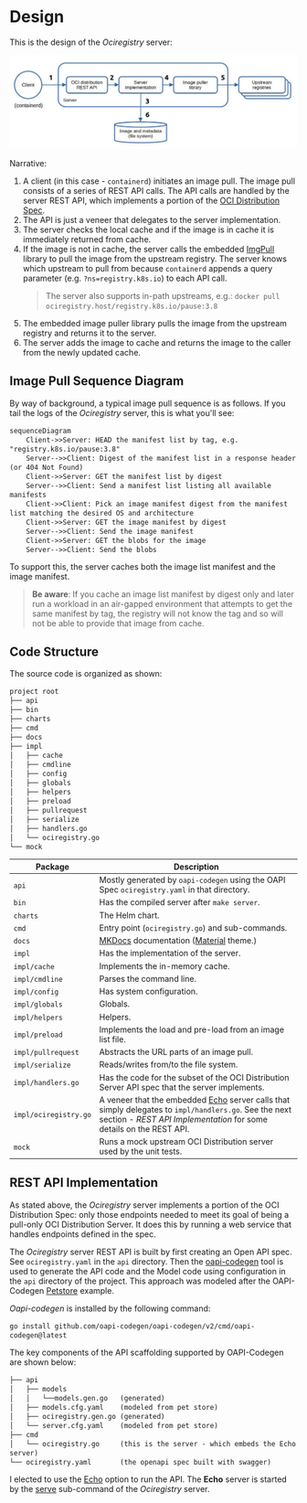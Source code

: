 # Design

This is the design of the _Ociregistry_ server:

![design](assets/design.jpg)

Narrative:

1. A client (in this case - `containerd`) initiates an image pull. The image pull consists of a series of REST API calls. The API calls are handled by the server REST API, which implements a portion of the [OCI Distribution Spec](https://github.com/opencontainers/distribution-spec).
1. The API is just a veneer that delegates to the server implementation.
1. The server checks the local cache and if the image is in cache it is immediately returned from cache.
1. If the image is not in cache, the server calls the embedded [ImgPull](https://github.com/aceeric/imgpull) library to pull the image from the upstream registry. The server knows which upstream to pull from because `containerd` appends a query parameter (e.g. `?ns=registry.k8s.io`) to each API call.
   > The server also supports in-path upstreams, e.g.: `docker pull ociregistry.host/registry.k8s.io/pause:3.8`
1. The embedded image puller library pulls the image from the upstream registry and returns it to the server.
1. The server adds the image to cache and returns the image to the caller from the newly updated cache.

## Image Pull Sequence Diagram

By way of background, a typical image pull sequence is as follows. If you tail the logs of the _Ociregistry_ server, this is what you'll see:

```mermaid
sequenceDiagram
    Client->>Server: HEAD the manifest list by tag, e.g. "registry.k8s.io/pause:3.8"
    Server-->>Client: Digest of the manifest list in a response header (or 404 Not Found)
    Client->>Server: GET the manifest list by digest
    Server-->>Client: Send a manifest list listing all available manifests
    Client->>Client: Pick an image manifest digest from the manifest list matching the desired OS and architecture
    Client->>Server: GET the image manifest by digest 
    Server-->>Client: Send the image manifest
    Client->>Server: GET the blobs for the image
    Server-->>Client: Send the blobs
```

To support this, the server caches both the image list manifest and the image manifest.

>  **Be aware**: If you cache an image list manifest by digest only and later run a workload in an air-gapped environment that attempts to get the same manifest by tag, the registry will not know the tag and so will not be able to provide that image from cache.

## Code Structure

The source code is organized as shown:

```shell
project root
├── api
├── bin
├── charts
├── cmd
├── docs
├── impl
│   ├── cache
│   ├── cmdline
│   ├── config
│   ├── globals
│   ├── helpers
│   ├── preload
│   ├── pullrequest
│   ├── serialize
│   ├── handlers.go
│   └── ociregistry.go
└── mock
```

| Package | Description |
|-|-|
| `api`  | Mostly generated by `oapi-codegen` using the OAPI Spec `ociregistry.yaml` in that directory. |
| `bin`  | Has the compiled server after `make server`. |
| `charts`  | The Helm chart. |
| `cmd`  | Entry point (`ociregistry.go`) and sub-commands. |
| `docs`  | [MKDocs](https://www.mkdocs.org/) documentation ([Material](https://github.com/squidfunk/mkdocs-material) theme.) |
| `impl` | Has the implementation of the server. |
| `impl/cache` | Implements the in-memory cache. |
| `impl/cmdline` | Parses the command line. |
| `impl/config` | Has system configuration. |
| `impl/globals` | Globals. |
| `impl/helpers` | Helpers. |
| `impl/preload` | Implements the load and pre-load from an image list file. |
| `impl/pullrequest` | Abstracts the URL parts of an image pull. |
| `impl/serialize` | Reads/writes from/to the file system. |
| `impl/handlers.go` | Has the code for the subset of the OCI Distribution Server API spec that the server implements. |
| `impl/ociregistry.go` | A veneer that the embedded [Echo](https://echo.labstack.com/) server calls that simply delegates to `impl/handlers.go`. See the next section - _REST API Implementation_ for some details on the REST API. |
| `mock` | Runs a mock upstream OCI Distribution server used by the unit tests. |

## REST API Implementation

As stated above, the _Ociregistry_ server implements a portion of the OCI Distribution Spec: only those endpoints needed to meet its goal of being a pull-only OCI Distribution Server. It does this by running a web service that handles endpoints defined in the spec.

The _Ociregistry_ server REST API is built by first creating an Open API spec. See `ociregistry.yaml` in the `api` directory. Then the [oapi-codegen](https://github.com/oapi-codegen/oapi-codegen) tool is used to generate the API code and the Model code using configuration in the `api` directory of the project. This approach was modeled after the OAPI-Codegen [Petstore](https://github.com/oapi-codegen/oapi-codegen/tree/main/examples/petstore-expanded) example.

*Oapi-codegen* is installed by the following command:

```shell
go install github.com/oapi-codegen/oapi-codegen/v2/cmd/oapi-codegen@latest
```

The key components of the API scaffolding supported by OAPI-Codegen are shown below:

```shell
├── api
│   ├── models
│   │   └──models.gen.go   (generated)
│   ├── models.cfg.yaml    (modeled from pet store)
│   ├── ociregistry.gen.go (generated)
│   └── server.cfg.yaml    (modeled from pet store)
├── cmd
│   └── ociregistry.go     (this is the server - which embeds the Echo server)
└── ociregistry.yaml       (the openapi spec built with swagger)
```

I elected to use the [Echo](https://echo.labstack.com/) option to run the API. The **Echo** server is started by the [serve](https://github.com/aceeric/ociregistry/blob/main/cmd/subcmd/serve.go) sub-command of the _Ociregistry_ server.
